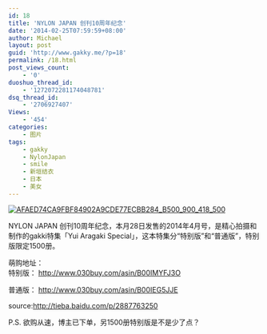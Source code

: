 ```yaml
---
id: 18
title: 'NYLON JAPAN 创刊10周年纪念'
date: '2014-02-25T07:59:59+08:00'
author: Michael
layout: post
guid: 'http://www.gakky.me/?p=18'
permalink: /18.html
post_views_count:
    - '0'
duoshuo_thread_id:
    - '1272072281174048781'
dsq_thread_id:
    - '2706927407'
Views:
    - '454'
categories:
    - 图片
tags:
    - gakky
    - NylonJapan
    - smile
    - 新垣结衣
    - 日本
    - 美女
---
```


[![AFAED74CA9FBF84902A9CDE77ECBB284_B500_900_418_500](http://www.yui-aragaki.org/wp-content/uploads/img/AFAED74CA9FBF84902A9CDE77ECBB284_B500_900_418_500.jpeg)](http://www.yui-aragaki.org/wp-content/uploads/img/AFAED74CA9FBF84902A9CDE77ECBB284_B1280_1280_418_500.jpeg)

<span>NYLON JAPAN 创刊10周年纪念，本月28日发售的2014年4月号，是精心拍摄和制作的gakki特集「Yui Aragaki Special」，这本特集分“特别版”和“普通版”，特别版限定1500册。</span>

<span><span>萌购地址：</span>  
<span>特别版： </span><http://www.030buy.com/asin/B00IMYFJ3O></span>

<span>普通版： </span>[](http://www.030buy.com/asin/B00IEG5JJE)<http://www.030buy.com/asin/B00IEG5JJE>

 source:<http://tieba.baidu.com/p/2887763250>

P.S. 欲购从速，博主已下单，另1500册特别版是不是少了点？

<span> <span></span>  
</span>